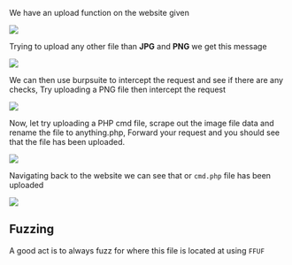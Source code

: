 We have an upload function on the website given

![](https://i.imgur.com/7JAnPHK.png)

Trying to upload any other file than **JPG** and **PNG** we get this message

![](https://i.imgur.com/hny3qzK.png)


We can then use burpsuite to intercept the request and see if there are any checks, Try uploading a PNG file then intercept the request


![](https://i.imgur.com/ebChofJ.png)


Now, let try uploading a PHP cmd file, scrape out the image file data and rename the file to anything.php, Forward your request and you should see that the file has been uploaded.

![](https://i.imgur.com/6igZpiK.png)


Navigating back to the website we can see that or `cmd.php` file has been uploaded

![](https://i.imgur.com/M2XDZZv.png)


## **Fuzzing**

A good act is to always fuzz for where this file is located at using `FFUF`


